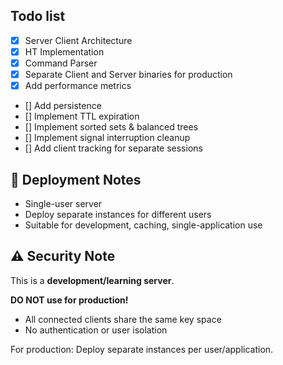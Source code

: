 ## Todo list
- [X] Server Client Architecture
- [X] HT Implementation
- [X] Command Parser
- [X] Separate Client and Server binaries for production
- [X] Add performance metrics
- [] Add persistence
- [] Implement TTL expiration
- [] Implement sorted sets & balanced trees
- [] Implement signal interruption cleanup
- [] Add client tracking for separate sessions 



## 🚀 Deployment Notes
- Single-user server 
- Deploy separate instances for different users
- Suitable for development, caching, single-application use


## ⚠️ Security Note
This is a **development/learning server**. 

**DO NOT use for production!**

- All connected clients share the same key space
- No authentication or user isolation

For production: Deploy separate instances per user/application.
